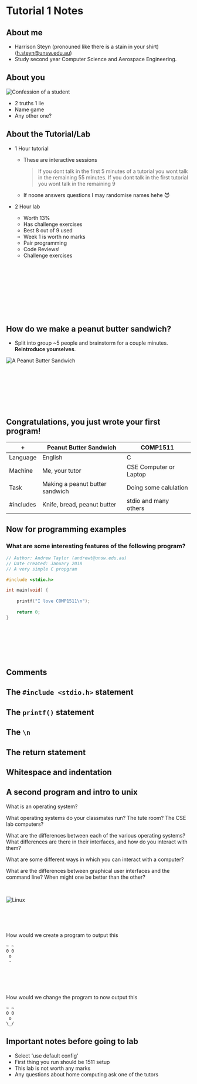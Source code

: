 # Tutorial 1 Notes

## About me

* Harrison Steyn (pronouned like there is a stain in your shirt) (h.steyn@unsw.edu.au)
* Study second year Computer Science and Aerospace Engineering.

## About you 

![Confession of a student](/1/images/confession.png)
* 2 truths 1 lie
* Name game
* Any other one?

## About the Tutorial/Lab

* 1 Hour tutorial

    * These are interactive sessions
        > If you dont talk in the first 5 minutes of a tutorial you wont talk in the remaining 55 minutes.
        > If you dont talk in the first tutorial you wont talk in the remaining 9
    * If noone answers questions I may randomise names hehe :smiling_imp:

* 2 Hour lab
    * Worth 13%
    * Has challenge exercises
    * Best 8 out of 9 used
    * Week 1 is worth no marks
    * Pair programming
    * Code Reviews! 
    * Challenge exercises


</br>
</br>
</br>
</br>
</br>
</br>
</br>
</br>

## How do we make a peanut butter sandwich?

* Split into group ~5 people and brainstorm for a couple minutes. __Reintroduce yourselves__.

![A Peanut Butter Sandwich](/1/images/pbsandwich.jpg)

</br>
</br>
</br>
</br>
</br>
</br>

## Congratulations, you just wrote your first program!


+| Peanut Butter Sandwich | COMP1511
---------|------------------------|-----------
Language | English                | C     
Machine  | Me, your tutor         | CSE Computer or Laptop
Task     | Making a peanut butter sandwich| Doing some calulation
\#includes| Knife, bread, peanut butter | stdio and many others

## Now for programming examples

### What are some interesting features of the following program?

```c
// Author: Andrew Taylor (andrewt@unsw.edu.au)
// Date created: January 2018
// A very simple C propgram

#include <stdio.h>

int main(void) {
    
    printf("I love COMP1511\n");
    
    return 0;
}
```

</br>
</br>
</br>
</br>
</br>

## Comments
## The ```#include <stdio.h>``` statement
## The ```printf()``` statement
## The ```\n```
## The return statement
## Whitespace and indentation

## A second program and intro to unix

What is an operating system?

What operating systems do your classmates run? The tute room? The CSE lab computers?

What are the differences between each of the various operating systems? What differences are there in their interfaces, and how do you interact with them?

What are some different ways in which you can interact with a computer?

What are the differences between graphical user interfaces and the command line? When might one be better than the other?

</br>

![Linux](/1/images/linux.jpg)

</br>
</br>
</br>

How would we create a program to output this

```
~ ~
0 0
 o
 -
```
</br>
</br>
</br>
</br>
How would we change the program to now output this

```
~ ~
0 0
 o
\_/
```

## Important notes before going to lab

* Select 'use default config'
* First thing you run should be 1511 setup
* This lab is not worth any marks
* Any questions about home computing ask one of the tutors